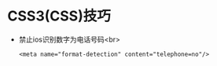 # CSS3(CSS)技巧
- 禁止ios识别数字为电话号码\<br> 
  ```
  <meta name="format-detection" content="telephone=no"/>  
  ```
